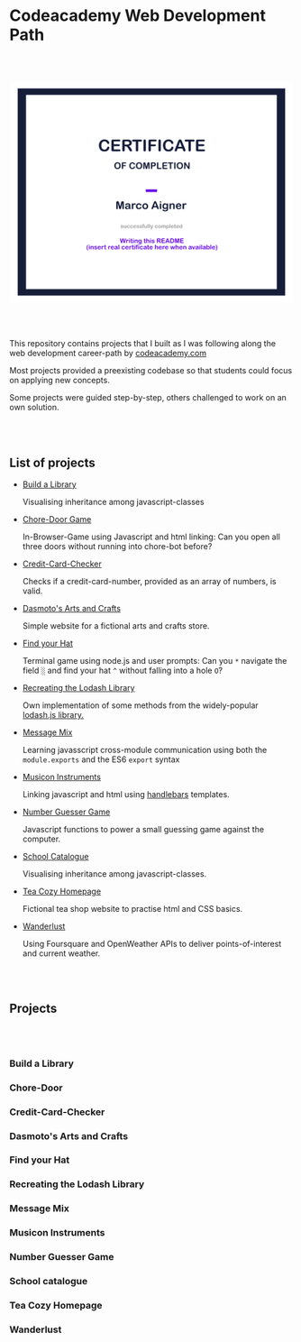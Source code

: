 # Codeacademy Web Development Path

<br></br>

<div style="text-align: center"><img src="./certificate/readme-certificate.jpg"></div>

<br></br>

This repository contains projects that I built as I was following along the web development career-path by <a href="https://www.codecademy.com/" target="_blank">codeacademy.com</a>

Most projects provided a preexisting codebase so that students could focus on applying new concepts.

Some projects were guided step-by-step, others challenged to work on an own solution.

<br></br>

## List of projects

- <a href="#library">Build a Library</a>

  Visualising inheritance among javascript-classes   

- <a href="#chore-door">Chore-Door Game</a>

    In-Browser-Game using Javascript and html linking: Can you open all three doors without running into chore-bot before?

- <a href="#credit-card-checker">Credit-Card-Checker</a>

    Checks if a credit-card-number, provided as an array of numbers, is valid.

- <a href="#dasmoto">Dasmoto's Arts and Crafts</a>

    Simple website for a fictional arts and crafts store.

- <a href="#find-your-hat">Find your Hat</a>

   Terminal game using node.js and user prompts: Can you `*` navigate the field `░` and find your hat `^` without falling into a hole `O`?

- <a href="#lodash">Recreating the Lodash Library</a>

    Own implementation of some methods from the widely-popular <a href="https://lodash.com/" target="_blank">lodash.js library.</a>

- <a href="#message-mix">Message Mix</a>

    Learning javasscript cross-module communication using both the `module.exports` and the ES6 `export` syntax

- <a href="#musicon">Musicon Instruments</a>

    Linking javascript and html using <a href="https://handlebarsjs.com/" target="_blank">handlebars</a> templates.

- <a href="#number-guesser">Number Guesser Game</a>

    Javascript functions to power a small guessing game against the computer.

- <a href="#school-catalogue">School Catalogue</a>

    Visualising inheritance among javascript-classes.   

- <a href="#tea-cozy">Tea Cozy Homepage</a>

    Fictional tea shop website to practise html and CSS basics.

- <a href="#wanderlust">Wanderlust</a>

    Using  Foursquare and OpenWeather APIs to deliver points-of-interest and current weather.

<br></br>


## Projects

<br></br>

<h3 id="library">Build a Library</h3>

<h3 id="chore-door">Chore-Door</h3>

<h3 id="credit-card-checker">Credit-Card-Checker</h3>

<h3 id="dasmoto">Dasmoto's Arts and Crafts</h3>

<h3 id="find-your-hat">Find your Hat</h3>

<h3 id="lodash">Recreating the Lodash Library</h3>

<h3 id="message-mix">Message Mix</h3>

<h3 id="musicon">Musicon Instruments</h3>

<h3 id="number-guesser">Number Guesser Game</h3>

<h3 id="school-catalogue">School catalogue</h3>

<h3 id="tea-cozy">Tea Cozy Homepage</h3>

<h3 id ="wanderlust">Wanderlust</h3>

